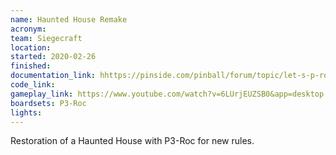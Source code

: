 ```yaml
---
name: Haunted House Remake
acronym: 
team: Siegecraft
location:  
started: 2020-02-26
finished:
documentation_link: hhttps://pinside.com/pinball/forum/topic/let-s-p-roc-this-haunted-house-my-magnum-opus-has-begun
code_link:
gameplay_link: https://www.youtube.com/watch?v=6LUrjEUZSB0&app=desktop
boardsets: P3-Roc
lights:
---
```

Restoration of a Haunted House with P3-Roc for new rules.
